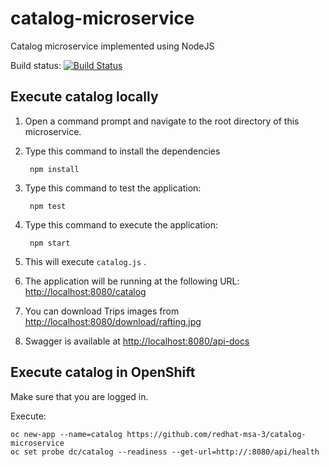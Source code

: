 # catalog-microservice
Catalog microservice implemented using NodeJS

Build status: [![Build Status](https://travis-ci.org/redhat-msa-3/catalog-microservice.svg?branch=master)](https://travis-ci.org/redhat-msa-3/catalog-microservice)


Execute catalog locally
-----------------------

1. Open a command prompt and navigate to the root directory of this microservice.
2. Type this command to install the dependencies

        npm install

3. Type this command to test the application:

        npm test

4. Type this command to execute the application:

        npm start

5. This will execute `catalog.js` .
6. The application will be running at the following URL: <http://localhost:8080/catalog>
7. You can download Trips images from <http://localhost:8080/download/rafting.jpg>
8. Swagger is available at <http://localhost:8080/api-docs>


Execute catalog in OpenShift
-----------------------------

Make sure that you are logged in.

Execute:

    oc new-app --name=catalog https://github.com/redhat-msa-3/catalog-microservice
    oc set probe dc/catalog --readiness --get-url=http://:8080/api/health
    
